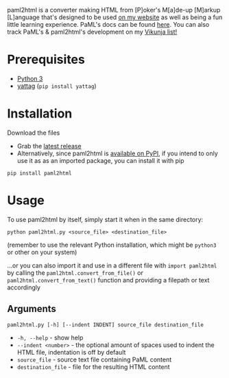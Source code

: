 paml2html is a converter making HTML from [P]oker's M[a]de-up [M]arkup [L]anguage that's designed to be used [on my website](https://pokerfacowaty.com/) as well as being a fun little learning experience. PaML's docs can be found [here](https://paml.pokerfacowaty.com/). You can also track PaML's & paml2html's development on my [Vikunja list!](https://vikunja.pokerfacowaty.com/share/xSbQeLXtVLmTpqdniQhIjmzLUgdxJwtpUStgIbya/auth)

# Prerequisites
- [Python 3](https://www.python.org/downloads/)
- [yattag](https://www.yattag.org/) (`pip install yattag`)

# Installation
Download the files
- Grab the [latest release](https://github.com/PokerFacowaty/paml2html/releases)
- Alternatively, since paml2html is [available on PyPI](https://pypi.org/project/paml2html/), if you intend to only use it as as an imported package, you can install it with pip
```
pip install paml2html
```

# Usage
To use paml2html by itself, simply start it when in the same directory:
```
python paml2html.py <source_file> <destination_file>
```
(remember to use the relevant Python installation, which might be `python3` or other on your system)

...or you can also import it and use in a different file with `import paml2html` by calling the `paml2html.convert_from_file()` or `paml2html.convert_from_text()` function and providing a filepath or text accordingly


## Arguments
`paml2html.py [-h] [--indent INDENT] source_file destination_file`

- `-h, --help` - show help
- `--indent <number>` - the optional amount of spaces used to indent the HTML file, indentation is off by default
- `source_file` - source text file containing PaML content
- `destination_file` - file for the resulting HTML content
